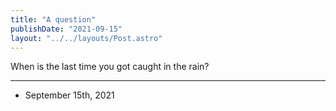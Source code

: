 ```yaml
---
title: "A question"
publishDate: "2021-09-15"
layout: "../../layouts/Post.astro"
---
```


When is the last time you got caught in the rain?

---

- September 15th, 2021
